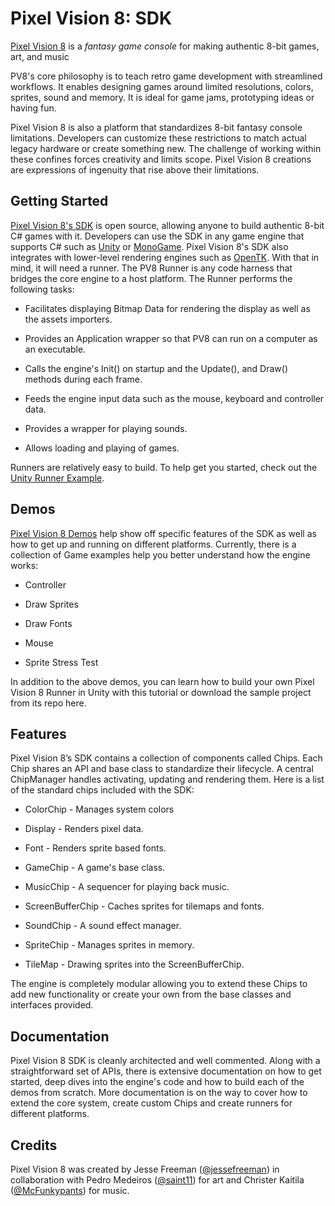 # Pixel Vision 8: SDK

[Pixel Vision 8](http://pixelvision8.com) is a *fantasy game console* for making authentic 8-bit games, art, and music

PV8's core philosophy is to teach retro game development with streamlined workflows. It enables designing games around limited resolutions, colors, sprites, sound and memory. It is ideal for game jams, prototyping ideas or having fun. 

Pixel Vision 8 is also a platform that standardizes 8-bit fantasy console limitations. Developers can customize these restrictions to match actual legacy hardware or create something new. The challenge of working within these confines forces creativity and limits scope. Pixel Vision 8 creations are expressions of ingenuity that rise above their limitations. 

## Getting Started

[Pixel Vision 8's SDK](https://gitlab.com/PixelVision8/SDK) is open source, allowing anyone to build authentic 8-bit C# games with it. Developers can use the SDK in any game engine that supports C# such as [Unity](https://unity3d.com) or [MonoGame](https://github.com/MonoGame/MonoGame). Pixel Vision 8's SDK also integrates with lower-level rendering engines such as [OpenTK](https://github.com/opentk/opentk). With that in mind, it will need a runner. The PV8 Runner is any code harness that bridges the core engine to a host platform. The Runner performs the following tasks:

* Facilitates displaying Bitmap Data for rendering the display as well as the assets importers.

* Provides an Application wrapper so that PV8 can run on a computer as an executable.

* Calls the engine's Init() on startup and the Update(), and Draw() methods during each frame.

* Feeds the engine input data such as the mouse, keyboard and controller data.

* Provides a wrapper for playing sounds.

* Allows loading and playing of games.

Runners are relatively easy to build. To help get you started, check out the [Unity Runner Example](https://gitlab.com/PixelVision8/UnityRunner).

## Demos

[Pixel Vision 8 Demos](https://gitlab.com/PixelVision8/Demos) help show off specific features of the SDK as well as how to get up and running on different platforms. Currently, there is a collection of Game examples help you better understand how the engine works:

* Controller

* Draw Sprites

* Draw Fonts

* Mouse

* Sprite Stress Test

In addition to the above demos, you can learn how to build your own Pixel Vision 8 Runner in Unity with this tutorial or download the sample project from its repo here.

## Features

Pixel Vision 8’s SDK contains a collection of components called Chips. Each Chip shares an API and base class to standardize their lifecycle. A central ChipManager handles activating, updating and rendering them. Here is a list of the standard chips included with the SDK:

* ColorChip - Manages system colors

* Display - Renders pixel data.

* Font - Renders sprite based fonts.

* GameChip - A game's base class.

* MusicChip - A sequencer for playing back music.

* ScreenBufferChip - Caches sprites for tilemaps and fonts.

* SoundChip - A sound effect manager.

* SpriteChip - Manages sprites in memory.

* TileMap - Drawing sprites into the ScreenBufferChip.

The engine is completely modular allowing you to extend these Chips to add new functionality or create your own from the base classes and interfaces provided.

## Documentation

Pixel Vision 8 SDK is cleanly architected and well commented. Along with a straightforward set of APIs, there is extensive documentation on how to get started, deep dives into the engine's code and how to build each of the demos from scratch. More documentation is on the way to cover how to extend the core system, create custom Chips and create runners for different platforms.

## Credits

Pixel Vision 8 was created by Jesse Freeman ([@jessefreeman](http://twitter.com/jessefreeman)) in collaboration with Pedro Medeiros ([@saint11](http://twitter.com/saint11)) for art and Christer Kaitila ([@McFunkypants](http://twitter.com/McFunkypants)) for music.